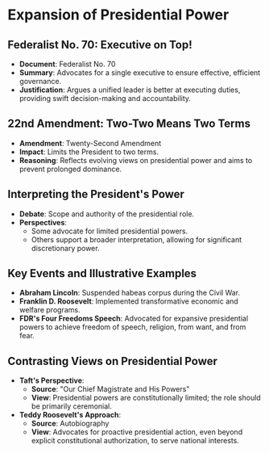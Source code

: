 # Expansion of Presidential Power

## Federalist No. 70: Executive on Top!

- **Document**: Federalist No. 70
- **Summary**: Advocates for a single executive to ensure effective, efficient governance.
- **Justification**: Argues a unified leader is better at executing duties, providing swift decision-making and accountability.

## 22nd Amendment: Two-Two Means Two Terms

- **Amendment**: Twenty-Second Amendment
- **Impact**: Limits the President to two terms.
- **Reasoning**: Reflects evolving views on presidential power and aims to prevent prolonged dominance.

## Interpreting the President's Power

- **Debate**: Scope and authority of the presidential role.
- **Perspectives**:
    - Some advocate for limited presidential powers.
    - Others support a broader interpretation, allowing for significant discretionary power.

## Key Events and Illustrative Examples

- **Abraham Lincoln**: Suspended habeas corpus during the Civil War.
- **Franklin D. Roosevelt**: Implemented transformative economic and welfare programs.
- **FDR's Four Freedoms Speech**: Advocated for expansive presidential powers to achieve freedom of speech, religion, from want, and from fear.

## Contrasting Views on Presidential Power

- **Taft's Perspective**:
    - **Source**: "Our Chief Magistrate and His Powers"
    - **View**: Presidential powers are constitutionally limited; the role should be primarily ceremonial.
- **Teddy Roosevelt's Approach**:
    - **Source**: Autobiography
    - **View**: Advocates for proactive presidential action, even beyond explicit constitutional authorization, to serve national interests.
